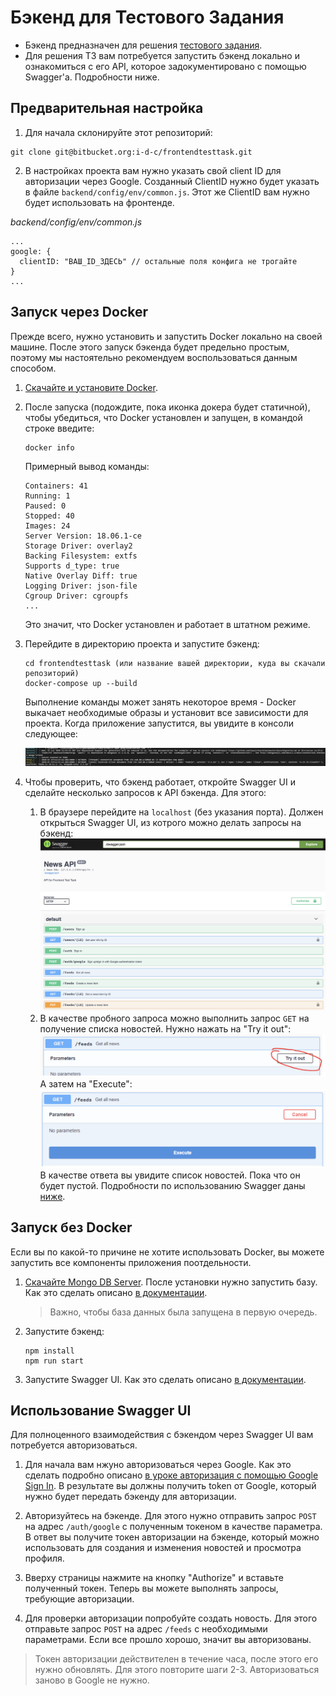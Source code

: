 Бэкенд для Тестового Задания
===

+ Бэкенд предназначен для решения [тестового задания](https://htmlpreview.github.io/?https://bitbucket.org/i-d-c/frontendtesttask/raw/5b1a88b50e5f01622e53b4253a5fe5ff4d921b1f/index.html).
+ Для решения ТЗ вам потребуется запустить бэкенд локально и ознакомиться с его API, которое задокументировано с помощью Swagger'a. Подробности ниже.

## Предварительная настройка
1. Для начала склонируйте этот репозиторий:
  ```
  git clone git@bitbucket.org:i-d-c/frontendtesttask.git
  ```
2. В настройках проекта вам нужно указать свой client ID для авторизации через Google. Созданный ClientID нужно будет указать в файле `backend/config/env/common.js`. Этот же ClientID вам нужно будет использовать на фронтенде.

_backend/config/env/common.js_

```
...
google: {
  clientID: "ВАШ_ID_ЗДЕСЬ" // остальные поля конфига не трогайте
}
...
```

## Запуск через Docker
Прежде всего, нужно установить и запустить Docker локально на своей машине. После этого запуск бэкенда будет предельно простым, поэтому мы настоятельно рекомендуем воспользоваться данным способом.

1. [Скачайте и установите Docker](https://store.docker.com/).
2. После запуска (подождите, пока иконка докера будет статичной), чтобы убедиться, что Docker установлен и запущен, в командой строке введите:
   ```
   docker info
   ```
   Примерный вывод команды:
   ```
   Containers: 41
   Running: 1
   Paused: 0
   Stopped: 40
   Images: 24
   Server Version: 18.06.1-ce
   Storage Driver: overlay2
   Backing Filesystem: extfs
   Supports d_type: true
   Native Overlay Diff: true
   Logging Driver: json-file
   Cgroup Driver: cgroupfs
   ...
   ```
   Это значит, что Docker установлен и работает в штатном режиме.
3. Перейдите в директорию проекта и запустите бэкенд:
   ```
   cd frontendtesttask (или название вашей директории, куда вы скачали репозиторий)
   docker-compose up --build
   ```
   Выполнение команды может занять некоторое время - Docker выкачает необходимые образы и установит все зависимости для проекта. Когда приложение запустится, вы увидите в консоли следующее:

   ![Вывод docker-compose](assets/img/readme-1.png)
4. Чтобы проверить, что бэкенд работает, откройте Swagger UI и сделайте несколько запросов к API бэкенда. Для этого:
    1. В браузере перейдите на `localhost` (без указания порта). Должен открыться Swagger UI, из котрого можно делать запросы на бэкенд:
    ![Swagger UI](assets/img/readme-2.png)
    2. В качестве пробного запроса можно выполнить запрос `GET` на получение списка новостей. Нужно нажать на "Try it out":
    ![Try it out](assets/img/readme-3.png)
    А затем на "Execute":
    ![Execute](assets/img/readme-4.png)
    В качестве ответа вы увидите список новостей. Пока что он будет пустой.
    Подробности по использованию Swagger даны [ниже](#использование-swagger-ui).

## Запуск без Docker
Если вы по какой-то причине не хотите использовать Docker, вы можете запустить все компоненты приложения поотдельности.

1. [Скачайте Mongo DB Server](https://www.mongodb.com/download-center/community). После установки нужно запустить базу. Как это сделать описано [в документации](https://docs.mongodb.com/manual/installation/#tutorial-installation).

   > Важно, чтобы база данных была запущена в первую очередь.

2. Запустите бэкенд:
    ```
    npm install
    npm run start
    ```

3. Запустите Swagger UI. Как это сделать описано [в документации](https://github.com/swagger-api/swagger-ui/blob/master/docs/usage/installation.md).

## Использование Swagger UI
Для полноценного взаимодействия с бэкендом через Swagger UI вам потребуется авторизоваться.

1. Для начала вам нжуно авторизоваться через Google. Как это сделать подробно описано [в уроке авторизация с помощью Google Sign In](https://maxpfrontend.ru/vebinary/avtorizatsiya-s-pomoschyu-google-sign-in/). В результате вы должны получить token от Google, который нужно будет передать бэкенду для авторизации.

2. Авторизуйтесь на бэкенде. Для этого нужно отправить запрос `POST` на адрес `/auth/google` с полученным токеном в качестве параметра. В ответ вы получите токен авторизации на бэкенде, который можно использовать для создания и изменения новостей и просмотра профиля.

3. Вверху страницы нажмите на кнопку "Authorize" и вставьте полученный токен. Теперь вы можете выполнять запросы, требующие авторизации.

4. Для проверки авторизации попробуйте создать новость. Для этого отправьте запрос `POST` на адрес `/feeds` с необходимыми параметрами. Если все прошло хорошо, значит вы авторизованы.

> Токен авторизации действителен в течение часа, после этого его нужно обновлять. Для этого повторите шаги 2-3. Авторизоваться заново в Google не нужно.
